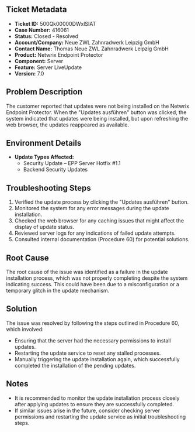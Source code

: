 ## Ticket Metadata
- **Ticket ID:** 500Qk00000DWxlSIAT
- **Case Number:** 416061
- **Status:** Closed - Resolved
- **Account/Company:** Neue ZWL Zahnradwerk Leipzig GmbH
- **Contact Name:** Thomas Neue ZWL Zahnradwerk Leipzig GmbH
- **Product:** Netwrix Endpoint Protector
- **Component:** Server
- **Feature:** Server LiveUpdate
- **Version:** 7.0

## Problem Description
The customer reported that updates were not being installed on the Netwrix Endpoint Protector. When the "Updates ausführen" button was clicked, the system indicated that updates were being installed, but upon refreshing the web browser, the updates reappeared as available.

## Environment Details
- **Update Types Affected:** 
  - Security Update – EPP Server Hotfix #1.1
  - Backend Security Updates

## Troubleshooting Steps
1. Verified the update process by clicking the "Updates ausführen" button.
2. Monitored the system for any error messages during the update installation.
3. Checked the web browser for any caching issues that might affect the display of update status.
4. Reviewed server logs for any indications of failed update attempts.
5. Consulted internal documentation (Procedure 60) for potential solutions.

## Root Cause
The root cause of the issue was identified as a failure in the update installation process, which was not properly completing despite the system indicating success. This could have been due to a misconfiguration or a temporary glitch in the update mechanism.

## Solution
The issue was resolved by following the steps outlined in Procedure 60, which involved:
- Ensuring that the server had the necessary permissions to install updates.
- Restarting the update service to reset any stalled processes.
- Manually triggering the update installation again, which successfully completed the installation of the pending updates.

## Notes
- It is recommended to monitor the update installation process closely after applying updates to ensure they are successfully completed.
- If similar issues arise in the future, consider checking server permissions and restarting the update service as initial troubleshooting steps.